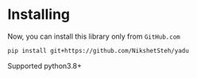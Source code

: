 # Installing

Now, you can install this library only from `GitHub.com`

```bash
pip install git+https://github.com/NikshetSteh/yadu
```

Supported python3.8+